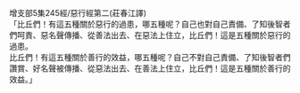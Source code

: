 增支部5集245經/惡行經第二(莊春江譯)  
「比丘們！有這五種關於惡行的過患，哪五種呢？自己也對自己責備、了知後智者們呵責、惡名聲傳播、從善法出去、在惡法上住立，比丘們！這是五種關於惡行的過患。  
比丘們！有這五種關於善行的效益，哪五種呢？自己不對自己責備、了知後智者們讚賞、好名聲被傳播、從惡法出去、在善法上住立，比丘們！這是五種關於善行的效益。」  
  
  
